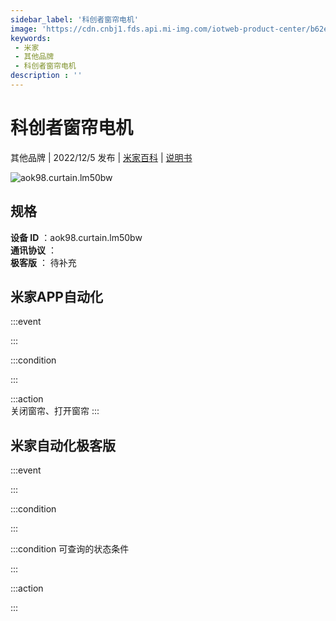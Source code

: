 ```yaml
---
sidebar_label: '科创者窗帘电机'
image: 'https://cdn.cnbj1.fds.api.mi-img.com/iotweb-product-center/b62e7f6b9c5cf5eb737ad0020089ddac_1653358564599.png?GalaxyAccessKeyId=AKVGLQWBOVIRQ3XLEW&Expires=9223372036854775807&Signature=f9qiK2Qy/g3kyaKWtVt9snCU8vo='
keywords: 
 - 米家
 - 其他品牌
 - 科创者窗帘电机
description : ''
---
```

# 科创者窗帘电机

其他品牌 | 2022/12/5 发布 | [米家百科](https://home.mi.com/webapp/content/baike/product/index.html?model=aok98.curtain.lm50bw) | [说明书](https://home.mi.com/views/introduction.html?model=aok98.curtain.lm50bw&region=cn)

![aok98.curtain.lm50bw](https://cdn.cnbj1.fds.api.mi-img.com/iotweb-product-center/b62e7f6b9c5cf5eb737ad0020089ddac_1653358564599.png?GalaxyAccessKeyId=AKVGLQWBOVIRQ3XLEW&Expires=9223372036854775807&Signature=f9qiK2Qy/g3kyaKWtVt9snCU8vo=)

## 规格  
> 
**设备 ID** ：aok98.curtain.lm50bw  
**通讯协议** ：  
**极客版**  ： 待补充 


## 米家APP自动化  

:::event  

:::

:::condition  

:::

:::action   
关闭窗帘、打开窗帘
:::

## 米家自动化极客版  

:::event  

:::

:::condition  

:::

:::condition 可查询的状态条件  

:::

:::action  

:::

        
